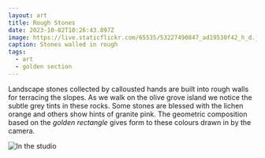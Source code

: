 ```yaml
---
layout: art
title: Rough Stones
date: 2023-10-02T10:26:43.897Z
image: https://live.staticflickr.com/65535/53227490847_ad19530f42_h_d.jpg
caption: Stones walled in rough
tags:
  - art
  - golden section
---
```

Landscape stones collected by callousted hands are built into rough walls for terracing the slopes. As we walk on the olive grove island we notice the subtle grey tints in these rocks. Some stones are blessed with the lichen orange and others show hints of granite pink. The geometric composition based on the *golden rectangle* gives form to these colours drawn in by the camera.

![In the studio](https://live.staticflickr.com/65535/53259699073_15ae5688fc_h_d.jpg "In the studio")